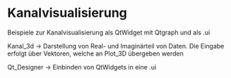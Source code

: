 # Kanalvisualisierung
Beispiele zur Kanalvisualisierung als QtWidget mit Qtgraph und als .ui

  Kanal_3d -> Darstellung von Real- und Imaginärteil von Daten. Die Eingabe erfolgt über Vektoren, welche an Plot_3D übergeben werden

Qt_Designer -> Einbinden von QtWidgets in eine .ui
